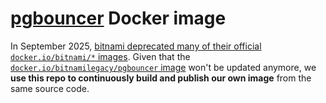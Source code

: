 # [pgbouncer](https://www.pgbouncer.org) Docker image

In September 2025, [bitnami deprecated many of their official `docker.io/bitnami/*` images](https://github.com/bitnami/containers/issues/83267). Given that the [`docker.io/bitnamilegacy/pgbouncer` image](https://hub.docker.com/r/bitnamilegacy/pgbouncer) won't be updated anymore, we **use this repo to continuously build and publish our own image** from the same source code.

